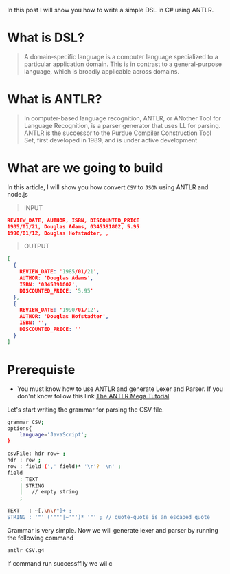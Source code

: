 In this post I will show you how to write a simple DSL in C# using ANTLR.

# What is DSL?
>A domain-specific language is a computer language specialized to a particular application domain. This is in contrast to a general-purpose language, which is broadly applicable across domains.

# What is ANTLR?
>In computer-based language recognition, ANTLR, or ANother Tool for Language Recognition, is a parser generator that uses LL for parsing. ANTLR is the successor to the Purdue Compiler Construction Tool Set, first developed in 1989, and is under active development
# What are we going to build
In this article, I will show you how convert `CSV` to `JSON` using ANTLR and node.js

>INPUT
```json
REVIEW_DATE, AUTHOR, ISBN, DISCOUNTED_PRICE
1985/01/21, Douglas Adams, 0345391802, 5.95
1990/01/12, Douglas Hofstadter, ,
```

>OUTPUT
```json
[
  {
    REVIEW_DATE: '1985/01/21',
    AUTHOR: 'Douglas Adams',
    ISBN: '0345391802',
    DISCOUNTED_PRICE: '5.95'
  },
  {
    REVIEW_DATE: '1990/01/12',
    AUTHOR: 'Douglas Hofstadter',
    ISBN: '',
    DISCOUNTED_PRICE: ''
  }
]
```
# Prerequiste
- You  must know how to use ANTLR and generate Lexer and Parser. If you don'nt know follow this link [ The ANTLR Mega Tutorial](https://tomassetti.me/antlr-mega-tutorial/)

Let's start writing the grammar for parsing the CSV file.

```bash
grammar CSV;
options{
    language='JavaScript';
}

csvFile: hdr row+ ;
hdr : row ;
row : field (',' field)* '\r'? '\n' ;
field
    : TEXT
    | STRING
    |   // empty string
    ;

TEXT   : ~[,\n\r"]+ ;
STRING : '"' ('""'|~'"')* '"' ; // quote-quote is an escaped quote
```
Grammar is very simple. Now we will generate lexer and parser by running the following command

```bash
antlr CSV.g4
```
If command run successfflly we wil c
<!--stackedit_data:
eyJoaXN0b3J5IjpbLTE0MDQxOTU0MTUsNzMwOTAzNDA3XX0=
-->